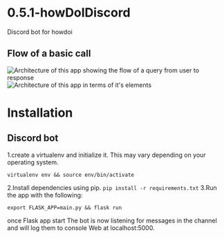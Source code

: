 # 0.5.1-howDoIDiscord
Discord bot for howdoi

## Flow of a basic call
![Architecture of this app showing the flow of a query from user to response](https://i.imgur.com/jtVVdTl.png)
![Architecture of this app in terms of it's elements](https://i.imgur.com/tT5vu3A.png)
# Installation
## Discord bot
1.create a virtualenv and initialize it. This may vary depending on your operating system. 

  `virtualenv env && source env/bin/activate`
  
2.Install dependencies using pip.
  `pip install -r requirements.txt`
3.Run the app with the following:

  `export FLASK_APP=main.py && flask run`
  
once Flask app start The bot is now listening for messages in the channel and will log them to console
Web at localhost:5000.
